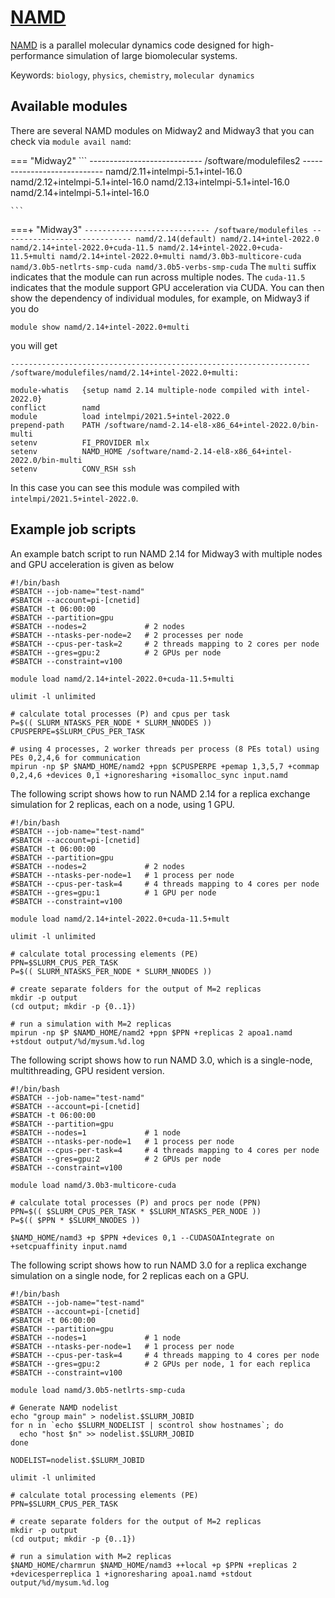 # [NAMD](http://www.ks.uiuc.edu/Research/namd/)

[NAMD](http://www.ks.uiuc.edu/Research/namd/)  is a parallel molecular dynamics code designed for high-performance simulation of large biomolecular systems.

Keywords: `biology`, `physics`, `chemistry`, `molecular dynamics`

## Available modules

There are several NAMD modules on Midway2 and Midway3 that you can check via `module avail namd`:

=== "Midway2"
    ```
    ---------------------------- /software/modulefiles2 ----------------------------
    namd/2.11+intelmpi-5.1+intel-16.0 
    namd/2.12+intelmpi-5.1+intel-16.0
    namd/2.13+intelmpi-5.1+intel-16.0
    namd/2.14+intelmpi-5.1+intel-16.0   

    ```
===+ "Midway3"
    ```
    ---------------------------- /software/modulefiles -----------------------------
    namd/2.14(default)
    namd/2.14+intel-2022.0
    namd/2.14+intel-2022.0+cuda-11.5
    namd/2.14+intel-2022.0+cuda-11.5+multi
    namd/2.14+intel-2022.0+multi
    namd/3.0b3-multicore-cuda
    namd/3.0b5-netlrts-smp-cuda
    namd/3.0b5-verbs-smp-cuda
    ```
The `multi` suffix indicates that the module can run across multiple nodes. The `cuda-11.5` indicates that the module support GPU acceleration via CUDA. You can then show the dependency of individual modules, for example, on Midway3 if you do
```
module show namd/2.14+intel-2022.0+multi
```
you will get
```
-------------------------------------------------------------------
/software/modulefiles/namd/2.14+intel-2022.0+multi:

module-whatis   {setup namd 2.14 multiple-node compiled with intel-2022.0}
conflict        namd
module          load intelmpi/2021.5+intel-2022.0
prepend-path    PATH /software/namd-2.14-el8-x86_64+intel-2022.0/bin-multi
setenv          FI_PROVIDER mlx
setenv          NAMD_HOME /software/namd-2.14-el8-x86_64+intel-2022.0/bin-multi
setenv          CONV_RSH ssh
```

In this case you can see this module was compiled with `intelmpi/2021.5+intel-2022.0`. 

## Example job scripts

An example batch script to run NAMD 2.14 for Midway3 with multiple nodes and GPU acceleration is given as below
```
#!/bin/bash
#SBATCH --job-name="test-namd"
#SBATCH --account=pi-[cnetid]
#SBATCH -t 06:00:00
#SBATCH --partition=gpu
#SBATCH --nodes=2             # 2 nodes
#SBATCH --ntasks-per-node=2   # 2 processes per node
#SBATCH --cpus-per-task=2     # 2 threads mapping to 2 cores per node
#SBATCH --gres=gpu:2          # 2 GPUs per node
#SBATCH --constraint=v100

module load namd/2.14+intel-2022.0+cuda-11.5+multi

ulimit -l unlimited

# calculate total processes (P) and cpus per task
P=$(( SLURM_NTASKS_PER_NODE * SLURM_NNODES ))
CPUSPERPE=$SLURM_CPUS_PER_TASK

# using 4 processes, 2 worker threads per process (8 PEs total) using PEs 0,2,4,6 for communication
mpirun -np $P $NAMD_HOME/namd2 +ppn $CPUSPERPE +pemap 1,3,5,7 +commap 0,2,4,6 +devices 0,1 +ignoresharing +isomalloc_sync input.namd
```

The following script shows how to run NAMD 2.14 for a replica exchange simulation for 2 replicas, each on a node, using 1 GPU.

```
#!/bin/bash
#SBATCH --job-name="test-namd"
#SBATCH --account=pi-[cnetid]
#SBATCH -t 06:00:00
#SBATCH --partition=gpu
#SBATCH --nodes=2             # 2 nodes
#SBATCH --ntasks-per-node=1   # 1 process per node
#SBATCH --cpus-per-task=4     # 4 threads mapping to 4 cores per node
#SBATCH --gres=gpu:1          # 1 GPU per node
#SBATCH --constraint=v100

module load namd/2.14+intel-2022.0+cuda-11.5+mult

ulimit -l unlimited

# calculate total processing elements (PE)
PPN=$SLURM_CPUS_PER_TASK
P=$(( SLURM_NTASKS_PER_NODE * SLURM_NNODES ))

# create separate folders for the output of M=2 replicas
mkdir -p output
(cd output; mkdir -p {0..1})

# run a simulation with M=2 replicas
mpirun -np $P $NAMD_HOME/namd2 +ppn $PPN +replicas 2 apoa1.namd +stdout output/%d/mysum.%d.log
```

The following script shows how to run NAMD 3.0, which is a single-node, multithreading, GPU resident version.

```
#!/bin/bash
#SBATCH --job-name="test-namd"
#SBATCH --account=pi-[cnetid]
#SBATCH -t 06:00:00
#SBATCH --partition=gpu
#SBATCH --nodes=1             # 1 node
#SBATCH --ntasks-per-node=1   # 1 process per node
#SBATCH --cpus-per-task=4     # 4 threads mapping to 4 cores per node
#SBATCH --gres=gpu:2          # 2 GPUs per node
#SBATCH --constraint=v100

module load namd/3.0b3-multicore-cuda

# calculate total processes (P) and procs per node (PPN)
PPN=$(( $SLURM_CPUS_PER_TASK * $SLURM_NTASKS_PER_NODE ))
P=$(( $PPN * $SLURM_NNODES ))

$NAMD_HOME/namd3 +p $PPN +devices 0,1 --CUDASOAIntegrate on +setcpuaffinity input.namd
```

The following script shows how to run NAMD 3.0 for a replica exchange simulation on a single node, for 2 replicas each on a GPU.

```
#!/bin/bash
#SBATCH --job-name="test-namd"
#SBATCH --account=pi-[cnetid]
#SBATCH -t 06:00:00
#SBATCH --partition=gpu
#SBATCH --nodes=1             # 1 node
#SBATCH --ntasks-per-node=1   # 1 process per node
#SBATCH --cpus-per-task=4     # 4 threads mapping to 4 cores per node
#SBATCH --gres=gpu:2          # 2 GPUs per node, 1 for each replica
#SBATCH --constraint=v100

module load namd/3.0b5-netlrts-smp-cuda

# Generate NAMD nodelist
echo "group main" > nodelist.$SLURM_JOBID
for n in `echo $SLURM_NODELIST | scontrol show hostnames`; do
  echo "host $n" >> nodelist.$SLURM_JOBID
done

NODELIST=nodelist.$SLURM_JOBID

ulimit -l unlimited

# calculate total processing elements (PE)
PPN=$SLURM_CPUS_PER_TASK

# create separate folders for the output of M=2 replicas
mkdir -p output
(cd output; mkdir -p {0..1})

# run a simulation with M=2 replicas
$NAMD_HOME/charmrun $NAMD_HOME/namd3 ++local +p $PPN +replicas 2 +devicesperreplica 1 +ignoresharing apoa1.namd +stdout output/%d/mysum.%d.log
```
<!---
`namd.sbatch` is a submission script that can be used to submit
the `apoa1.namd` calculation job to the queue.

```bash
#!/bin/sh

#SBATCH --job-name=namd
#SBATCH --output=namd-%j.out
#SBATCH --constraint=ib
#SBATCH --exclusive
#SBATCH --nodes=4

module load namd/2.9

mpirun namd2 apoa1.namd
```

The script can be submitted with this command:

```default
sbatch namd.sbatch
```
--->